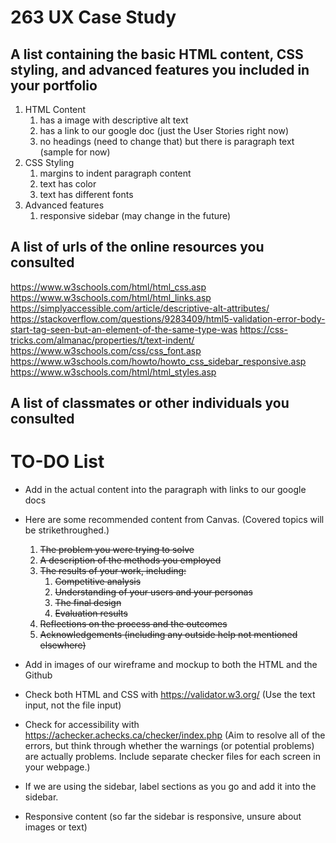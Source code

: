 # 263 UX Case Study

## A list containing the basic HTML content, CSS styling, and advanced features you included in your portfolio

1. HTML Content 
   1. has a image with descriptive alt text
   2. has a link to our google doc (just the User Stories right now)
   3. no headings (need to change that) but there is paragraph text (sample for now)
2. CSS Styling
   1. margins to indent paragraph content
   2. text has color
   3. text has different fonts
3. Advanced features
   1. responsive sidebar (may change in the future)

## A list of urls of the online resources you consulted

 https://www.w3schools.com/html/html_css.asp
 https://www.w3schools.com/html/html_links.asp
 https://simplyaccessible.com/article/descriptive-alt-attributes/
 https://stackoverflow.com/questions/9283409/html5-validation-error-body-start-tag-seen-but-an-element-of-the-same-type-was
 https://css-tricks.com/almanac/properties/t/text-indent/
 https://www.w3schools.com/css/css_font.asp
 https://www.w3schools.com/howto/howto_css_sidebar_responsive.asp
 https://www.w3schools.com/html/html_styles.asp
 
## A list of classmates or other individuals you consulted



# TO-DO List

* Add in the actual content into the paragraph with links to our google docs

* Here are some recommended content from Canvas.  (Covered topics will be strikethroughed.)
    1. ~~The problem you were trying to solve~~ 
    2. ~~A description of the methods you employed~~ 
    3. ~~The results of your work, including:~~
       1. ~~Competitive analysis~~
       2. ~~Understanding of your users and your personas~~
       3. ~~The final design~~
       4. ~~Evaluation results~~
    4. ~~Reflections on the process and the outcomes~~
    5. ~~Acknowledgements (including any outside help not mentioned elsewhere)~~

* Add in images of our wireframe and mockup to both the HTML and the Github
* Check both HTML and CSS with https://validator.w3.org/ (Use the text input, not the file input)

* Check for accessibility with https://achecker.achecks.ca/checker/index.php (Aim to resolve all of the errors, but think through whether the warnings (or potential problems) are actually problems. Include separate checker files for each screen in your webpage.)

* If we are using the sidebar, label sections as you go and add it into the sidebar.

* Responsive content (so far the sidebar is responsive, unsure about images or text)
